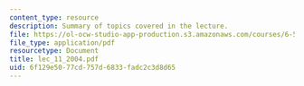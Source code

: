 ```yaml
---
content_type: resource
description: Summary of topics covered in the lecture.
file: https://ol-ocw-studio-app-production.s3.amazonaws.com/courses/6-551j-acoustics-of-speech-and-hearing-fall-2004/6f129e5077cd757d6833fadc2c3d8d65_lec_11_2004.pdf
file_type: application/pdf
resourcetype: Document
title: lec_11_2004.pdf
uid: 6f129e50-77cd-757d-6833-fadc2c3d8d65
---
```

